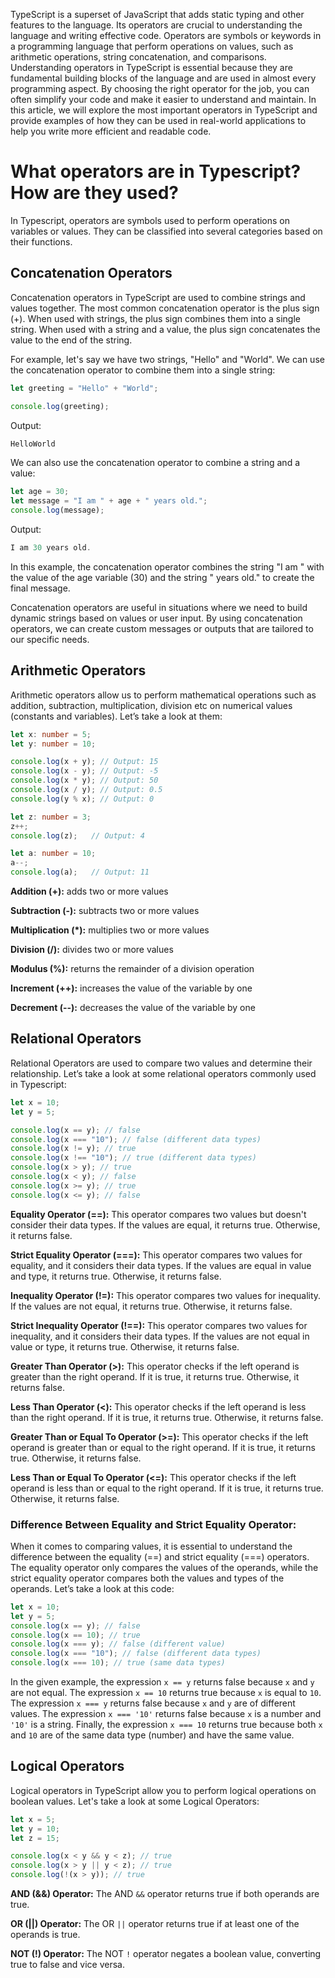 TypeScript is a superset of JavaScript that adds static typing and other features to the language. Its operators are crucial to understanding the language and writing effective code. Operators are symbols or keywords in a programming language that perform operations on values, such as arithmetic operations, string concatenation, and comparisons. Understanding operators in TypeScript is essential because they are fundamental building blocks of the language and are used in almost every programming aspect. By choosing the right operator for the job, you can often simplify your code and make it easier to understand and maintain. In this article, we will explore the most important operators in TypeScript and provide examples of how they can be used in real-world applications to help you write more efficient and readable code.

# What operators are in Typescript? How are they used?
In Typescript, operators are symbols used to perform operations on variables or values. They can be classified into several categories based on their functions.

## Concatenation Operators
Concatenation operators in TypeScript are used to combine strings and values together. The most common concatenation operator is the plus sign (+). When used with strings, the plus sign combines them into a single string. When used with a string and a value, the plus sign concatenates the value to the end of the string.

For example, let's say we have two strings, "Hello" and "World". We can use the concatenation operator to combine them into a single string:

```ts
let greeting = "Hello" + "World";

console.log(greeting);
```
Output:
~~~ts
HelloWorld
~~~

We can also use the concatenation operator to combine a string and a value:

~~~ts
let age = 30;
let message = "I am " + age + " years old.";
console.log(message); 
~~~
Output:
~~~ts
I am 30 years old.
~~~

In this example, the concatenation operator combines the string "I am " with the value of the age variable (30) and the string " years old." to create the final message.

Concatenation operators are useful in situations where we need to build dynamic strings based on values or user input. By using concatenation operators, we can create custom messages or outputs that are tailored to our specific needs.

## Arithmetic Operators
Arithmetic operators allow us to perform mathematical operations such as addition, subtraction, multiplication, division etc on numerical values (constants and variables). Let’s take a look at them:

~~~ts
let x: number = 5;
let y: number = 10;

console.log(x + y); // Output: 15
console.log(x - y); // Output: -5
console.log(x * y); // Output: 50
console.log(x / y); // Output: 0.5
console.log(y % x); // Output: 0

let z: number = 3;
z++; 
console.log(z);   // Output: 4

let a: number = 10;
a--;
console.log(a);   // Output: 11
~~~

**Addition (+):** adds two or more values

**Subtraction (-):** subtracts two or more values

**Multiplication (*):** multiplies two or more values

**Division (/):** divides two or more values

**Modulus (%):** returns the remainder of a division operation

**Increment (++):** increases the value of the variable by one

**Decrement (--):** decreases the value of the variable by one

## Relational Operators
Relational Operators are used to compare two values and determine their relationship. Let’s take a look at some relational operators commonly used in Typescript:

~~~ts
let x = 10;
let y = 5;

console.log(x == y); // false
console.log(x === "10"); // false (different data types)
console.log(x != y); // true
console.log(x !== "10"); // true (different data types)
console.log(x > y); // true
console.log(x < y); // false
console.log(x >= y); // true
console.log(x <= y); // false
~~~

**Equality Operator (==):** This operator compares two values but doesn't consider their data types. If the values are equal, it returns true. Otherwise, it returns false.

**Strict Equality Operator (===):** This operator compares two values for equality, and it considers their data types. If the values are equal in value and type, it returns true. Otherwise, it returns false.

**Inequality Operator (!=):** This operator compares two values for inequality. If the values are not equal, it returns true. Otherwise, it returns false.

**Strict Inequality Operator (!==):** This operator compares two values for inequality, and it considers their data types. If the values are not equal in value or type, it returns true. Otherwise, it returns false.

**Greater Than Operator (>):** This operator checks if the left operand is greater than the right operand. If it is true, it returns true. Otherwise, it returns false.

**Less Than Operator (<):** This operator checks if the left operand is less than the right operand. If it is true, it returns true. Otherwise, it returns false.

**Greater Than or Equal To Operator (>=):** This operator checks if the left operand is greater than or equal to the right operand. If it is true, it returns true. Otherwise, it returns false.

**Less Than or Equal To Operator (<=):** This operator checks if the left operand is less than or equal to the right operand. If it is true, it returns true. Otherwise, it returns false.

### Difference Between Equality and Strict Equality Operator:
When it comes to comparing values, it is essential to understand the difference between the equality (==) and strict equality (===) operators. The equality operator only compares the values of the operands, while the strict equality operator compares both the values and types of the operands. Let’s take a look at this code:

~~~ts
let x = 10;
let y = 5;
console.log(x == y); // false
console.log(x == 10); // true
console.log(x === y); // false (different value)
console.log(x === "10"); // false (different data types)
console.log(x === 10); // true (same data types)
~~~

In the given example, the expression `x == y` returns false because `x` and `y` are not equal. The expression `x == 10` returns true because `x` is equal to `10`. The expression `x === y` returns false because `x` and `y` are of different values. The expression `x === '10'` returns false because `x` is a number and `'10'` is a string. Finally, the expression `x === 10` returns true because both `x` and `10` are of the same data type (number) and have the same value.

## Logical Operators

Logical operators in TypeScript allow you to perform logical operations on boolean values. ​​Let's take a look at some Logical Operators:

~~~ts
let x = 5;
let y = 10;
let z = 15;

console.log(x < y && y < z); // true
console.log(x > y || y < z); // true
console.log(!(x > y)); // true
~~~

**AND (&&) Operator:** The AND `&&` operator returns true if both operands are true.

**OR (||) Operator:** The OR `||` operator returns true if at least one of the operands is true.

**NOT (!) Operator:** The NOT `!` operator negates a boolean value, converting true to false and vice versa. 


